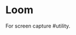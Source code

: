 # Loom
For screen capture #utility.

<!-- {BearID:381371E2-9837-44BE-8D6C-60DA225CF98B-18513-00001E1D8840C9FA} -->
